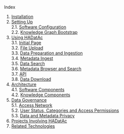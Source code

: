 Index

1. [Installation](https://github.com/paulopinheiro1234/hadatac/wiki/HADatAc-User-Guide#1-installing-hadatac)  
2. [Setting Up](https://github.com/paulopinheiro1234/hadatac/wiki/HADatAc-User-Guide#2-setting-up-hadatac)  
  2.1. [Software Configuration](https://github.com/paulopinheiro1234/hadatac/wiki/2.1.-Software-Configuration)  
  2.2. [Knowledge Graph Bootstrap](https://github.com/paulopinheiro1234/hadatac/wiki/2.2.-Knowledge-Graph-Bootstrap)  
3. [Using HADatAc](https://github.com/paulopinheiro1234/hadatac/wiki/HADatAc-User-Guide#3-using-hadatac)  
  3.1. [Initial Page]()  
  3.2. [File Upload](https://github.com/paulopinheiro1234/hadatac/wiki/3.2.-File-Upload)  
  3.3. [Data Preparation and Ingestion](https://github.com/paulopinheiro1234/hadatac/wiki/3.3.-Data-Preparation-and-Ingestion)  
  3.4. [Metadata Ingest](https://github.com/paulopinheiro1234/hadatac/wiki/3.4.-Metadata-Ingest)  
  3.5. [Data Search]()  
  3.6. [Metadata Browser and Search](https://github.com/paulopinheiro1234/hadatac/wiki/3.6.-Metadata-Browser-and-Search)  
  3.7. [API](https://github.com/paulopinheiro1234/hadatac/wiki/3.7.-API)  
  3.8. [Data Download]()  
4. [Architecture](https://github.com/paulopinheiro1234/hadatac/wiki/HADatAc-User-Guide#4-architecture)  
  4.1. [Software Components](https://github.com/paulopinheiro1234/hadatac/wiki/4.1.-Software-Components)   
  4.2. [Knowledge Components]()  
5. [Data Governance](https://github.com/paulopinheiro1234/hadatac/wiki/HADatAc-User-Guide#5-data-governance)  
  5.1. [Access Network]()  
  5.2. [User Status, Categories and Access Permissions]()  
  5.3. [Data and Metadata Privacy]()  
6. [Projects Involving HADatAc](https://github.com/paulopinheiro1234/hadatac/wiki/HADatAc-User-Guide#6-projects-involved-with-hadatac)  
7. [Related Technologies](https://github.com/paulopinheiro1234/hadatac/wiki/HADatAc-User-Guide#7-other-products-and-technologies-related-to-hadatac) 